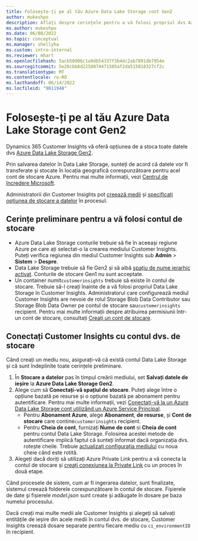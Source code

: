 ```yaml
---
title: Folosește-ți pe al tău Azure Data Lake Storage cont Gen2
author: mukeshpo
description: Aflați despre cerințele pentru a vă folosi propriul dvs Azure Data Lake Storage cont pentru a stoca datele Customer Insights.
ms.author: mukeshpo
ms.date: 06/08/2022
ms.topic: conceptual
ms.manager: shellyha
ms.custom: intro-internal
ms.reviewer: mhart
ms.openlocfilehash: 5acb58906c1a9db54337f3b4dc2ab7891db7954e
ms.sourcegitcommit: 5e26cbb6d2258074471505af2da515818327cf2c
ms.translationtype: MT
ms.contentlocale: ro-RO
ms.lasthandoff: 06/14/2022
ms.locfileid: "9011948"
---
```

# <a name="use-your-own-azure-data-lake-storage-gen2-account"></a>Folosește-ți pe al tău Azure Data Lake Storage cont Gen2

Dynamics 365 Customer Insights vă oferă opțiunea de a stoca toate datele dvs [Azure Data Lake Storage Gen2](/azure/storage/blobs/data-lake-storage-introduction).

Prin salvarea datelor în Data Lake Storage, sunteți de acord că datele vor fi transferate și stocate în locația geografică corespunzătoare pentru acel cont de stocare Azure. Pentru mai multe informații, vezi [Centrul de încredere Microsoft](https://www.microsoft.com/trust-center).

Administratorii din Customer Insights pot [creează medii](create-environment.md) și [specificați opțiunea de stocare a datelor](create-environment.md#step-2-configure-data-storage) în procesul.

## <a name="prerequisites-to-use-your-storage-account"></a>Cerințe preliminare pentru a vă folosi contul de stocare

- Azure Data Lake Storage conturile trebuie să fie în aceeași regiune Azure pe care ați selectat-o la crearea mediului Customer Insights. Puteți verifica regiunea din mediul Customer Insights sub **Admin** > **Sistem** > **Despre**.
- Data Lake Storage trebuie să fie Gen2 și să aibă [spațiu de nume ierarhic activat](/azure/storage/blobs/create-data-lake-storage-account). Conturile de stocare Gen1 nu sunt acceptate.
- Un container numit`customerinsights` trebuie să existe în contul de stocare. Trebuie să-l creați înainte de a vă folosi propriul Data Lake Storage în Customer Insights. Administratorul care configurează mediul Customer Insights are nevoie de rolul Storage Blob Data Contributor sau Storage Blob Data Owner pe contul de stocare sau`customerinsights` recipient. Pentru mai multe informații despre atribuirea permisiunii într-un cont de stocare, consultați [Creați un cont de stocare](/azure/storage/common/storage-account-create?toc=%2Fazure%2Fstorage%2Fblobs%2Ftoc.json&tabs=azure-portal).

## <a name="connect-customer-insights-with-your-storage-account"></a>Conectați Customer Insights cu contul dvs. de stocare

Când creați un mediu nou, asigurați-vă că există contul Data Lake Storage și că sunt îndeplinite toate cerințele preliminare.

1. În **Stocare a datelor** pas în timpul creării mediului, set **Salvați datele de ieșire** la **Azure Data Lake Storage Gen2**.
1. Alege cum să **Conectați-vă spațiul de stocare**. Puteți alege între o opțiune bazată pe resurse și o opțiune bazată pe abonament pentru autentificare. Pentru mai multe informații, vezi [Conectați-vă la un Azure Data Lake Storage cont utilizând un Azure Service Principal](connect-service-principal.md).
   - Pentru **Abonament Azure**, alege **Abonament**, **de resurse**, și **Cont de stocare** care contine`customerinsights` recipient.
   - Pentru **Cheia de cont**, furnizați **Nume de cont** si **Cheia de cont** pentru contul Data Lake Storage. Folosirea acestei metode de autentificare implică faptul că sunteți informat dacă organizația dvs. rotește cheile. Trebuie [actualizați configurația mediului](manage-environments.md#edit-an-existing-environment) cu noua cheie când este rotită.
1. Alegeți dacă doriți să utilizați Azure Private Link pentru a vă conecta la contul de stocare și [creați conexiunea la Private Link](security-overview.md#private-links-tab) cu un proces în două etape.

Când procesele de sistem, cum ar fi ingerarea datelor, sunt finalizate, sistemul creează folderele corespunzătoare în contul de stocare. Fișierele de date și fișierele *model.json* sunt create și adăugate în dosare pe baza numelui procesului.

Dacă creați mai multe medii ale Customer Insights și alegeți să salvați entitățile de ieșire din acele medii în contul dvs. de stocare, Customer Insights creează dosare separate pentru fiecare mediu cu `ci_environmentID` în recipient.
